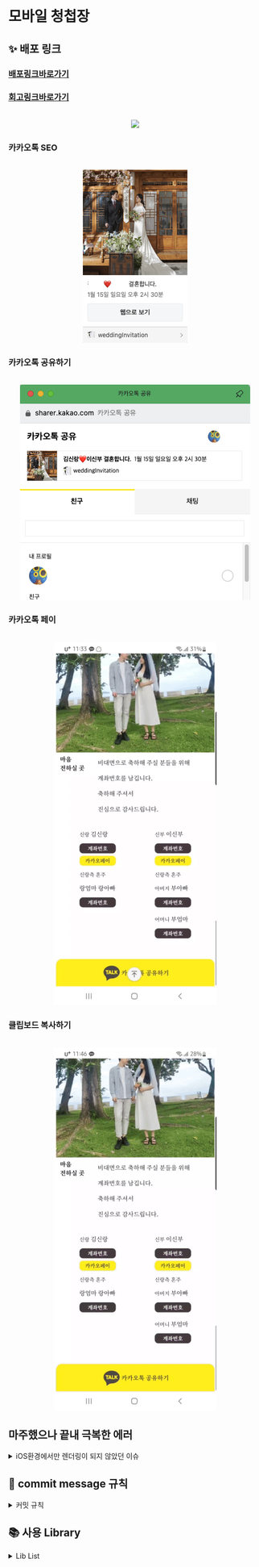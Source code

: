 # 모바일 청첩장
## **✨ 배포 링크**
### [배포링크바로가기](https://wedding-invitation-alpha-three.vercel.app/)
### [회고링크바로가기](https://velog.io/@anotherhoon/%EA%B0%9C%EC%9D%B8-%ED%94%84%EB%A1%9C%EC%A0%9D%ED%8A%B8-%EB%AA%A8%EB%B0%94%EC%9D%BC-%EC%B2%AD%EC%B2%A9%EC%9E%A5)


<p align="center">
  <br>
  <img src="./images/gif/thumbnail.gif">
  <br>
</p>


### 카카오톡 SEO
<p align="center">
  <br>
  <img src="./images/img/seo.png">
  <br>
</p>

### 카카오톡 공유하기
<p align="center">
  <br>
  <img src="./images/img/kakaoTalkShare.png">
  <br>
</p>

### 카카오톡 페이
<p align="center">
  <br>
  <img src="./images/gif/kakaopay.gif">
  <br>
</p>

### 클립보드 복사하기
<p align="center">
  <br>
  <img src="./images/gif/clipboard.gif">
  <br>
</p>


## 마주했으나 끝내 극복한 에러
<details>
<summary>iOS환경에서만 렌더링이 되지 않았던 이슈</summary>
<div markdown="1">
  내가 사용하는 맥북과 android 모바일 환경에서는 잘 렌더링 되었다.<br/>
  하지만 친구들에게 공유하면서 아이폰, 아이패드 (iOS환경)에서는 아래와 같은 에러가 발생하였다.
  <img src="./images/img/iOSerror.jpeg">
  <br/>
  see the browser console for more information에서 힌트를 얻을 수 있을 것 같았고,<br/> 모바일 환경에서 개발자 도구 및 console의 메세지를 확인 할 수 있는 방법을 알아냈다. 그리고 invalidDate 에러를 확인 할 수 있었다.
  <img src="./images/img/invalidDate.png">
  <br/>
  그리고 웹 브라우저 console에서도 비슷한 에러를 발견했다.
  <img src="./images/img/dateWarning.png">
  <br/>
  구글링을 통해 <a href='https://string.tistory.com/32'>JavaScript Date객체</a>사용시 크로스 브라우징 이슈가 발생할 수 있음을 알게 되었다. <br/>
  그래서 기존의 데이터를  <br/> "weddingDate" : "2023.01.15"에서 "weddingDate" : "2023/01/15" 로 바꾸니 크로스 브라우징 이슈가 해결되었다.
  
</div>
</details>



##  **🌱 commit message 규칙**

<details>
<summary>커밋 규칙</summary>
<div markdown="1">

⭐ feat : 새로운 기능에 대한 커밋

🎨 ui : 새로운 CSS관련 디자인에 대한 커밋

🛠 fix : 버그 수정에 대한 커밋

🧱 build : 빌드 관련 파일 수정에 대한 커밋

👏 chore : 파일 이동, 파일명 수정, 변수 제거 등의 자잘한 수정에 대한 커밋

⚒ refactor : 코드 리팩토링에 대한 커밋

📝 style : 공백 제거와 같은, 코드 스타일 혹은 포맷 등에 관한 커밋

✏ docs : 문서 수정에 대한 커밋

💡 ci : CI관련 설정 수정에 대한 커밋

</div>
</details>

## 📚 사용 Library

<details>
<summary>Lib List</summary>
<div markdown="1">

### production
- next.js
- react
- next-seo
- styled-components
-  react-kakao-maps-sdk
- react-responsive-carousel
- react-calendar


</div>
</details>